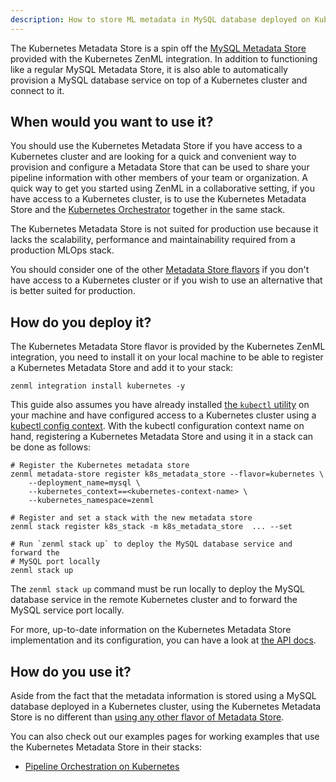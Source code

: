 ```yaml
---
description: How to store ML metadata in MySQL database deployed on Kubernetes
---
```


The Kubernetes Metadata Store is a spin off the [MySQL Metadata Store](./mysql.md)
provided with the Kubernetes ZenML integration. In addition to functioning
like a regular MySQL Metadata Store, it is also able to automatically provision
a MySQL database service on top of a Kubernetes cluster and connect to it.

## When would you want to use it?

You should use the Kubernetes Metadata Store if you have access to a Kubernetes
cluster and are looking for a quick and convenient way to provision and
configure a Metadata Store that can be used to share your pipeline information
with other members of your team or organization. A quick way to get you started
using ZenML in a collaborative setting, if you have access to a Kubernetes
cluster, is to use the Kubernetes Metadata Store and the [Kubernetes Orchestrator](../orchestrators/kubernetes.md)
together in the same stack. 

The Kubernetes Metadata Store is not suited for production use because it
lacks the scalability, performance and maintainability required from a
production MLOps stack.

You should consider one of the other [Metadata Store flavors](./overview.md#metadata-store-flavors)
if you don't have access to a Kubernetes cluster or if you wish to use an
alternative that is better suited for production.

## How do you deploy it?

The Kubernetes Metadata Store flavor is provided by the Kubernetes ZenML
integration, you need to install it on your local machine to be able to register
a Kubernetes Metadata Store and add it to your stack:

```shell
zenml integration install kubernetes -y
```

This guide also assumes you have already installed [the `kubectl` utility](https://kubernetes.io/docs/tasks/tools/#kubectl)
on your machine and have configured access to a Kubernetes cluster using a
[kubectl config context](https://kubernetes.io/docs/tasks/access-application-cluster/configure-access-multiple-clusters/).
With the kubectl configuration context name on hand, registering a Kubernetes
Metadata Store and using it in a stack can be done as follows:

```shell
# Register the Kubernetes metadata store
zenml metadata-store register k8s_metadata_store --flavor=kubernetes \
    --deployment_name=mysql \
    --kubernetes_context==<kubernetes-context-name> \
    --kubernetes_namespace=zenml

# Register and set a stack with the new metadata store
zenml stack register k8s_stack -m k8s_metadata_store  ... --set

# Run `zenml stack up` to deploy the MySQL database service and forward the
# MySQL port locally
zenml stack up
```

The `zenml stack up` command must be run locally to deploy the MySQL database
service in the remote Kubernetes cluster and to forward the MySQL service port
locally.

For more, up-to-date information on the Kubernetes Metadata Store implementation
and its configuration, you can have a look at [the API docs](https://apidocs.zenml.io/latest/api_docs/integrations/#zenml.integrations.kubernetes.metadata_stores.kubernetes_metadata_store).

## How do you use it?

Aside from the fact that the metadata information is stored using a MySQL
database deployed in a Kubernetes cluster, using the Kubernetes Metadata Store
is no different than [using any other flavor of Metadata Store](./overview.md#how-to-use-it).

You can also check out our examples pages for working examples that use the
Kubernetes Metadata Store in their stacks:

- [Pipeline Orchestration on Kubernetes](https://github.com/zenml-io/zenml/tree/main/examples/kubernetes_orchestration)
